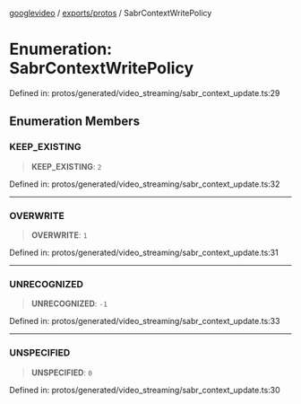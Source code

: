 [googlevideo](../../../README.md) / [exports/protos](../README.md) / SabrContextWritePolicy

# Enumeration: SabrContextWritePolicy

Defined in: protos/generated/video\_streaming/sabr\_context\_update.ts:29

## Enumeration Members

### KEEP\_EXISTING

> **KEEP\_EXISTING**: `2`

Defined in: protos/generated/video\_streaming/sabr\_context\_update.ts:32

***

### OVERWRITE

> **OVERWRITE**: `1`

Defined in: protos/generated/video\_streaming/sabr\_context\_update.ts:31

***

### UNRECOGNIZED

> **UNRECOGNIZED**: `-1`

Defined in: protos/generated/video\_streaming/sabr\_context\_update.ts:33

***

### UNSPECIFIED

> **UNSPECIFIED**: `0`

Defined in: protos/generated/video\_streaming/sabr\_context\_update.ts:30
